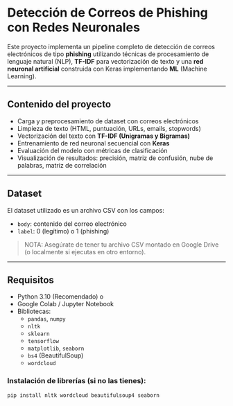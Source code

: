# Detección de Correos de Phishing con Redes Neuronales

Este proyecto implementa un pipeline completo de detección de correos electrónicos de tipo **phishing** utilizando técnicas de procesamiento de lenguaje natural (NLP), **TF-IDF** para vectorización de texto y una **red neuronal artificial** construida con Keras implementando **ML** (Machine Learning).

---

##  Contenido del proyecto

- Carga y preprocesamiento de dataset con correos electrónicos
- Limpieza de texto (HTML, puntuación, URLs, emails, stopwords)
- Vectorización del texto con **TF-IDF (Unigramas y Bigramas)**
- Entrenamiento de red neuronal secuencial con **Keras**
- Evaluación del modelo con métricas de clasificación
- Visualización de resultados: precisión, matriz de confusión, nube de palabras, matriz de correlación

---

##  Dataset

El dataset utilizado es un archivo CSV con los campos:

- `body`: contenido del correo electrónico
- `label`: 0 (legítimo) o 1 (phishing)

> NOTA: Asegúrate de tener tu archivo CSV montado en Google Drive (o localmente si ejecutas en otro entorno).

---

## Requisitos

- Python 3.10 (Recomendado)
  o
- Google Colab / Jupyter Notebook
- Bibliotecas:
  - `pandas`, `numpy`
  - `nltk`
  - `sklearn`
  - `tensorflow`
  - `matplotlib`, `seaborn`
  - `bs4` (BeautifulSoup)
  - `wordcloud`

### Instalación de librerías (si no las tienes):

```bash
pip install nltk wordcloud beautifulsoup4 seaborn
